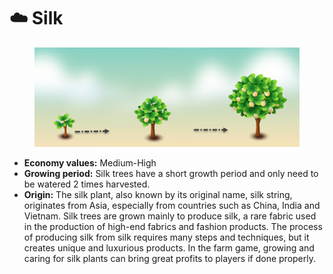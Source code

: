 # ☁️ Silk

<figure><img src="../../.gitbook/assets/silk.png" alt=""><figcaption></figcaption></figure>

* **Economy values:** Medium-High
* **Growing period:** Silk trees have a short growth period and only need to be watered 2 times harvested.
* **Origin:** The silk plant, also known by its original name, silk string, originates from Asia, especially from countries such as China, India and Vietnam. Silk trees are grown mainly to produce silk, a rare fabric used in the production of high-end fabrics and fashion products. The process of producing silk from silk requires many steps and techniques, but it creates unique and luxurious products. In the farm game, growing and caring for silk plants can bring great profits to players if done properly.
